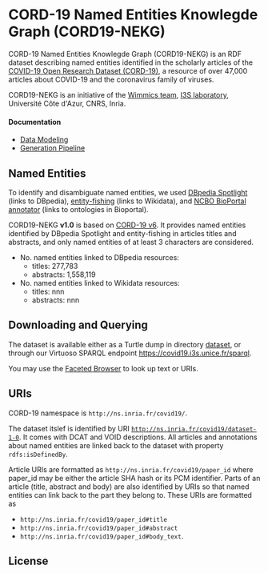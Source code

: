 # CORD-19 Named Entities Knowlegde Graph (CORD19-NEKG)

CORD-19 Named Entities Knowlegde Graph (CORD19-NEKG) is an RDF dataset describing named entities identified in the scholarly articles of the [COVID-19 Open Research Dataset (CORD-19)](https://pages.semanticscholar.org/coronavirus-research), a resource of over 47,000 articles about COVID-19 and the coronavirus family of viruses.

CORD19-NEKG is an initiative of the [Wimmics team](https://team.inria.fr/wimmics/), [I3S laboratory](http://www.i3s.unice.fr/), Université Côte d'Azur, CNRS, Inria.

#### Documentation

- [Data Modeling](/doc/01-data-modeling.md)
- [Generation Pipeline](/doc/02-generation-pipeline.md)


## Named Entities

To identify and disambiguate named entities, we used [DBpedia Spotlight](https://www.dbpedia-spotlight.org/) (links to DBpedia), [entity-fishing](https://github.com/kermitt2/entity-fishing) (links to Wikidata), and [NCBO BioPortal annotator](http://bioportal.bioontology.org/annotatorplus) (links to ontologies in Bioportal).

CORD19-NEKG **v1.0** is based on [CORD-19 v6](https://www.kaggle.com/dataset/08dd9ead3afd4f61ef246bfd6aee098765a19d9f6dbf514f0142965748be859b/version/6). It provides named entities identified by DBpedia Spotlight and entity-fishing in articles titles and abstracts, and only named entities of at least 3 characters are considered.
- No. named entities linked to DBpedia resources: 
    - titles: 277,783
    - abstracts: 1,558,119
- No. named entities linked to Wikidata resources: 
    - titles: nnn
    - abstracts: nnn


## Downloading and Querying
The dataset is available either as a Turtle dump in directory [dataset](/dataset), or through our Virtuoso SPARQL endpoint https://covid19.i3s.unice.fr/sparql.

You may use the [Faceted Browser](http://covid19.i3s.unice.fr:8890/fct/) to look up text or URIs.


## URIs

CORD-19 namespace is `http://ns.inria.fr/covid19/`.

The dataset itslef is identified by URI [`http://ns.inria.fr/covid19/dataset-1-0`](http://covid19.i3s.unice.fr:8890/describe/?url=http%3A%2F%2Fns.inria.fr%2Fcovid19%2Fdataset-1-0). It comes with DCAT and VOID descriptions.
All articles and annotations about named entities are linked back to the dataset with property `rdfs:isDefinedBy`.

Article URIs are formatted as `http://ns.inria.fr/covid19/paper_id` where paper_id may be either the article SHA hash or its PCM identifier.
Parts of an article (title, abstract and body) are also identified by URIs so that named entities can link back to the part they belong to. These URIs are formatted as 
- `http://ns.inria.fr/covid19/paper_id#title`
- `http://ns.inria.fr/covid19/paper_id#abstract`
- `http://ns.inria.fr/covid19/paper_id#body_text`.


## License


